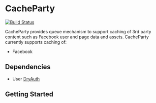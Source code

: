 # CacheParty

[![Build Status](https://semaphoreapp.com/api/v1/projects/7c89e140-a3cf-4287-a765-3cd8f29288e0/131014/shields_badge.png)](https://semaphoreapp.com/api/v1/projects/7c89e140-a3cf-4287-a765-3cd8f29288e0/131014/shields_badge.png)

CacheParty provides queue mechanism to support caching of 3rd party content such as Facebook user and page data and assets.
CacheParty currently supports caching of:

* Facebook

## Dependencies

* User [DryAuth](https://github.com/rjayroach/dry-auth)


## Getting Started



